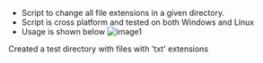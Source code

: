 - Script to change all file extensions in a given directory.
- Script is cross platform and tested on both Windows and Linux
- Usage is shown below
![image1](https://user-images.githubusercontent.com/39571363/43498633-6caf37ae-9565-11e8-9606-2e6970719b7e.JPG)

Created a test directory with files with 'txt' extensions

